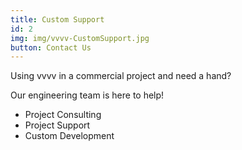 ```yaml
---
title: Custom Support
id: 2
img: img/vvvv-CustomSupport.jpg
button: Contact Us
---
```

<p>Using vvvv in a commercial project and need a hand?</p>

<p class="text-light mb-4">Our engineering team is here to help!</p>

- Project Consulting
- Project Support
- Custom Development
